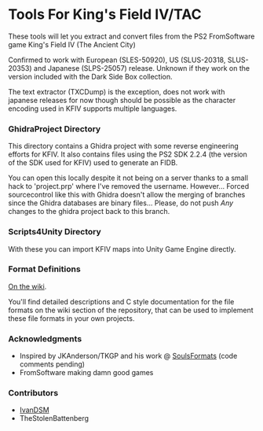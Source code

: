 # Tools For King's Field IV/TAC
These tools will let you extract and convert files from the PS2 FromSoftware game King's Field IV (The Ancient City)

Confirmed to work with European (SLES-50920), US (SLUS-20318, SLUS-20353) and Japanese (SLPS-25057) release. Unknown if they work on the version included with the Dark Side Box collection.

The text extractor (TXCDump) is the exception, does not work with japanese releases for now though should be possible as the character encoding used in KFIV
supports multiple languages.

### GhidraProject Directory
This directory contains a Ghidra project with some reverse engineering efforts for KFIV. It also contains files using the PS2 SDK 2.2.4 (the version of the SDK used for KFIV) used to generate an FIDB.

You can open this locally despite it not being on a server thanks to a small hack to 'project.prp' where I've removed the username. However... Forced sourcecontrol like this with Ghidra doesn't allow the merging of branches since the Ghidra databases are binary files... Please, do not push *Any* changes to the ghidra project back to this branch.

### Scripts4Unity Directory
With these you can import KFIV maps into Unity Game Engine directly.

### Format Definitions
[On the wiki](https://github.com/TheStolenBattenberg/ToolsForKFIV/wiki).

You'll find detailed descriptions and C style documentation for the file formats on the wiki section of the repository, that can be used to implement these file formats in your own projects.

### Acknowledgments
* Inspired by JKAnderson/TKGP and his work @ [SoulsFormats](https://github.com/JKAnderson/SoulsFormats "SoulsFormats repository on GitHub") (code comments pending)
* FromSoftware making damn good games

### Contributors
* [IvanDSM](https://github.com/IvanDSM "IvanDSM's GitHub")
* TheStolenBattenberg
